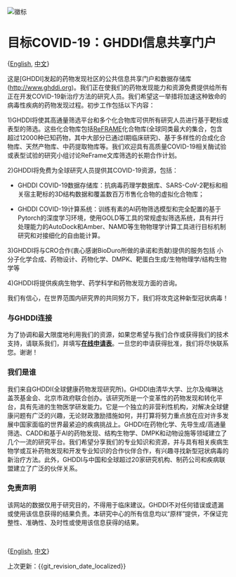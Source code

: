 ![徽标](http://www.ghddi.org/sites/all/themes/jjh/images/logob@2x.png)




# 目标COVID-19：GHDDI信息共享门户


{[English](https://ghddi-ailab.github.io/Targeting2019-nCoV/index/), [中文](https://ghddi-ailab.github.io/Targeting2019-nCoV/CN_index/)}


这是[GHDDI]发起的药物发现社区的公共信息共享门户和数据存储库(http://www.ghddi.org)。我们正在使我们的药物发现能力和资源免费提供给所有正在开发COVID-19新治疗方法的研究人员。我们希望这一举措将加速这种致命的病毒性疾病的药物发现过程。初步工作包括以下内容：


1)GHDDI将使其高通量筛选平台和多个化合物库可供所有研究人员进行基于靶标或表型的筛选。这些化合物库包括[ReFRAME](https://reframedb.org/)化合物库(全球同类最大的集合，包含超过12000种已知药物，其中大部分已通过I期临床研究)、基于多样性的合成化合物库、天然产物库、中药提取物库等。我们欢迎具有高质量COVID-19相关酶试验或表型试验的研究小组讨论ReFrame文库筛选的长期合作计划。


2)GHDDI将免费为全球研究人员提供其COVID-19资源，包括：


 * GHDDI COVID-19数据存储库：抗病毒药理学数据库、SARS-CoV-2靶标和相关宿主靶标的3D结构数据和覆盖数百万市售化合物的虚拟化合物库；


 * GHDDI COVID-19计算系统：训练有素的AI药物筛选模型和完全配置的基于Pytorch的深度学习环境，使用GOLD等工具的常规虚拟筛选系统，具有并行处理能力的AutoDock和Amber、NAMD等生物物理学计算工具进行目标机制研究和对接细化的自由能计算。


3)GHDDI将与CRO合作(衷心感谢BioDuro所做的承诺和贡献)提供的服务包括  小分子化学合成、药物设计、药物化学、DMPK、靶蛋白生成/生物物理学/结构生物学等


4)GHDDI将提供疾病生物学、药学科学和药物发现方面的咨询。


我们有信心，在世界范围内研究界的共同努力下，我们将攻克这种新型冠状病毒！




### 与GHDDI连接


为了协调和最大限度地利用我们的资源，如果您希望与我们合作或获得我们的技术支持，请联系我们，并填写[**在线申请表**](http://ghddionlineform.mikecrm.com/KRLHRTl)。一旦您的申请获得批准，我们将尽快联系您。谢谢！


### 我们是谁


我们来自GHDDI(全球健康药物发现研究所)。GHDDI由清华大学、比尔及梅琳达盖茨基金会、北京市政府联合创办。该研究所是一个变革性的药物发现和转化平台，具有先进的生物医学研发能力。它是一个独立的非营利性机构，对解决全球健康问题有广泛的兴趣，无论财政激励措施如何，并打算将努力重点放在应对许多发展中国家面临的世界最紧迫的疾病挑战上。GHDDI在药物化学、先导生成/高通量筛选、CADD和基于AI的药物发现、结构生物学、DMPK和动物设施等领域建立了几个一流的研究平台。我们希望分享我们的专业知识和资源，并与具有相关疾病生物学或互补药物发现和开发专业知识的合作伙伴合作，有兴趣寻找新型冠状病毒的新治疗方法。此外，GHDDI与中国和全球超过20家研究机构、制药公司和疾病联盟建立了广泛的伙伴关系。


### 免责声明


该网站的数据仅用于研究目的，不得用于临床建议。GHDDI不对任何错误或遗漏或使用该信息获得的结果负责。本研究中心的所有信息均以“原样”提供，不保证完整性、准确性、及时性或使用该信息获得的结果。




<br>


{[English](https://ghddi-ailab.github.io/Targeting2019-nCoV/index/), [中文](https://ghddi-ailab.github.io/Targeting2019-nCoV/CN_index/)}


上次更新：{{git_revision_date_localized}}
